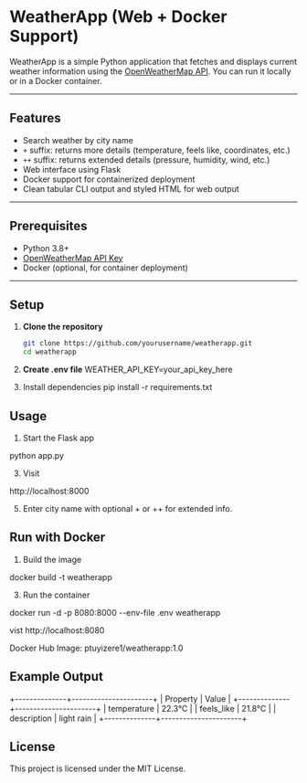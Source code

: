 # WeatherApp (Web + Docker Support)

WeatherApp is a simple Python application that fetches and displays current weather information using the [OpenWeatherMap API](https://openweathermap.org/api). You can run it locally or in a Docker container.

---

## Features

- Search weather by city name
- `+` suffix: returns more details (temperature, feels like, coordinates, etc.)
- `++` suffix: returns extended details (pressure, humidity, wind, etc.)
- Web interface using Flask
- Docker support for containerized deployment
- Clean tabular CLI output and styled HTML for web output

---

## Prerequisites

- Python 3.8+
- [OpenWeatherMap API Key](https://home.openweathermap.org/users/sign_up)
- Docker (optional, for container deployment)

---

## Setup

1. **Clone the repository**
   ```bash
   git clone https://github.com/yourusername/weatherapp.git
   cd weatherapp

2. **Create .env file**
WEATHER_API_KEY=your_api_key_here

3. Install dependencies
pip install -r requirements.txt

## Usage

1. Start the Flask app

python app.py

3. Visit

http://localhost:8000

5. Enter city name with optional + or ++ for extended info.

## Run with Docker

1. Build the image

docker build -t weatherapp

3. Run the container

docker run -d -p 8080:8000 --env-file .env weatherapp

vist http://localhost:8080

Docker Hub Image: ptuyizere1/weatherapp:1.0

## Example Output

+--------------+----------------------+
| Property     | Value                |
+--------------+----------------------+
| temperature  | 22.3°C               |
| feels_like   | 21.8°C               |
| description  | light rain           |
+--------------+----------------------+

## License

This project is licensed under the MIT License.
